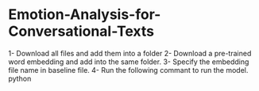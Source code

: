 # Emotion-Analysis-for-Conversational-Texts
1- Download all files and add them into a folder
2- Download a pre-trained word embedding and add into the same folder. 
3- Specify the embedding file name in baseline file.
4- Run the following commant to run the model.
python 
